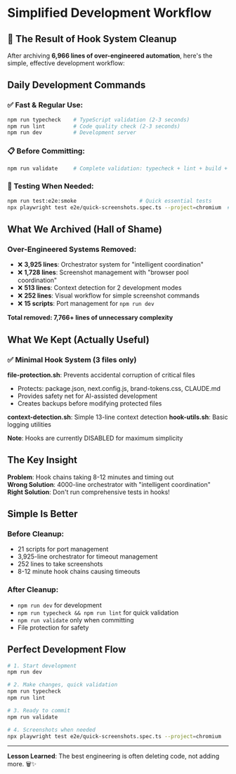 # Simplified Development Workflow

## 🎯 **The Result of Hook System Cleanup**

After archiving **6,966 lines of over-engineered automation**, here's the simple, effective development workflow:

## **Daily Development Commands**

### **✅ Fast & Regular Use:**
```bash
npm run typecheck    # TypeScript validation (2-3 seconds)
npm run lint         # Code quality check (2-3 seconds)
npm run dev          # Development server
```

### **📋 Before Committing:**
```bash
npm run validate     # Complete validation: typecheck + lint + build + bundle-check
```

### **🧪 Testing When Needed:**
```bash
npm run test:e2e:smoke                    # Quick essential tests
npx playwright test e2e/quick-screenshots.spec.ts --project=chromium  # Screenshots for review
```

## **What We Archived (Hall of Shame)**

### **Over-Engineered Systems Removed:**
- ❌ **3,925 lines**: Orchestrator system for "intelligent coordination"
- ❌ **1,728 lines**: Screenshot management with "browser pool coordination"  
- ❌ **513 lines**: Context detection for 2 development modes
- ❌ **252 lines**: Visual workflow for simple screenshot commands
- ❌ **15 scripts**: Port management for `npm run dev`

**Total removed: 7,766+ lines of unnecessary complexity**

## **What We Kept (Actually Useful)**

### **✅ Minimal Hook System (3 files only)**
**file-protection.sh**: Prevents accidental corruption of critical files
- Protects: package.json, next.config.js, brand-tokens.css, CLAUDE.md
- Provides safety net for AI-assisted development
- Creates backups before modifying protected files

**context-detection.sh**: Simple 13-line context detection
**hook-utils.sh**: Basic logging utilities

**Note**: Hooks are currently DISABLED for maximum simplicity

## **The Key Insight**

**Problem**: Hook chains taking 8-12 minutes and timing out  
**Wrong Solution**: 4000-line orchestrator with "intelligent coordination"  
**Right Solution**: Don't run comprehensive tests in hooks!

## **Simple Is Better**

### **Before Cleanup:**
- 21 scripts for port management
- 3,925-line orchestrator for timeout management  
- 252 lines to take screenshots
- 8-12 minute hook chains causing timeouts

### **After Cleanup:**
- `npm run dev` for development
- `npm run typecheck && npm run lint` for quick validation
- `npm run validate` only when committing
- File protection for safety

## **Perfect Development Flow**

```bash
# 1. Start development
npm run dev

# 2. Make changes, quick validation
npm run typecheck
npm run lint

# 3. Ready to commit
npm run validate

# 4. Screenshots when needed
npx playwright test e2e/quick-screenshots.spec.ts --project=chromium
```

---

**Lesson Learned**: The best engineering is often deleting code, not adding more. 🗑️✨